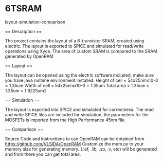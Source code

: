 # 6TSRAM
layout-simulation-comparison

== Description ==

The project contains the layout of a 6-transistor SRAM, created using electric.
The layout is exported to SPICE and simulated for read/write operations using Xyce.
The area of custom SRAM is compared to the SRAM generated by OpenRAM

== Layout ==

The layout can be opened using the electric software included, 
make sure you have java runtime environment installed.
Height of cell = 54x25nmx10-3 = 1.35um
Width of cell = 54x25nmx10-3 = 1.35um
Total area = 1.35um x 1.35um = 1.8225um2

== Simulation ==

The layout is exported into SPICE and simulated for correctness.
The read and write SPICE files are included for simulation, the parameters for the
MOSFETs is imported from the High Performance 45nm file.

== Comparison ==

Source Code and instructions to use OpenRAM can be obtained from 
https://github.com/VLSIDA/OpenRAM
Customize the mem.py to your memory size for generating memory.
(.lef, .lib, .sp, .v, etc) will be generated and from there you can get total area.


